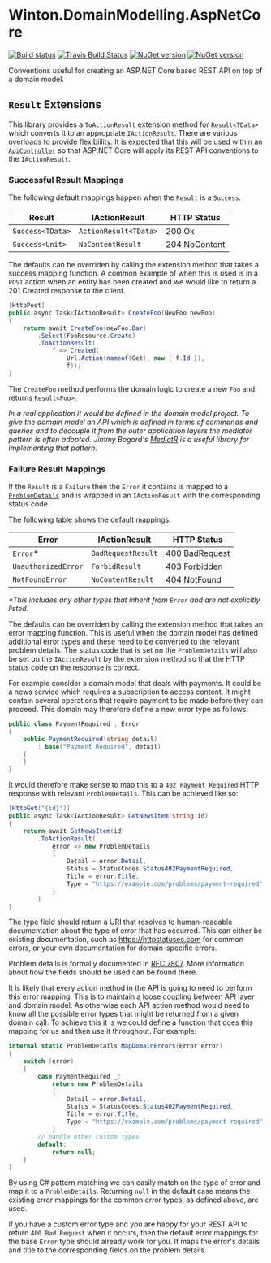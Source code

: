 # Winton.DomainModelling.AspNetCore

[![Build status](https://ci.appveyor.com/api/projects/status/k94y5or6toq2un7d?svg=true)](https://ci.appveyor.com/project/wintoncode/winton-domainmodelling-aspnetcore/branch/master)
[![Travis Build Status](https://travis-ci.org/wintoncode/Winton.DomainModelling.AspNetCore.svg?branch=master)](https://travis-ci.org/wintoncode/Winton.DomainModelling.AspNetCore)
[![NuGet version](https://img.shields.io/nuget/v/Winton.DomainModelling.AspNetCore.svg)](https://www.nuget.org/packages/Winton.DomainModelling.AspNetCore)
[![NuGet version](https://img.shields.io/nuget/vpre/Winton.DomainModelling.AspNetCore.svg)](https://www.nuget.org/packages/Winton.DomainModelling.AspNetCore)

Conventions useful for creating an ASP.NET Core based REST API on top of a domain model.

## `Result` Extensions

This library provides a `ToActionResult` extension method for `Result<TData>` which converts it to an appropriate `IActionResult`. 
There are various overloads to provide flexibiility. 
It is expected that this will be used within an [`ApiController`](https://docs.microsoft.com/en-us/aspnet/core/web-api/?view=aspnetcore-2.2#annotation-with-apicontroller-attribute) so that ASP.NET Core will apply its REST API conventions to the `IActionResult`.

### Successful Result Mappings

The following default mappings happen when the `Result` is a `Success`.

| Result           | IActionResult         | HTTP Status   |
| ---------------- | --------------------- | ------------- |
| `Success<TData>` | `ActionResult<TData>` | 200 Ok        |
| `Success<Unit>`  | `NoContentResult`     | 204 NoContent |

The defaults can be overriden by calling the extension method that takes a success mapping function. 
A common example of when this is used is in a `POST` action when an entity has been created and we would like to return a 201 Created response to the client.

```csharp
[HttpPost]
public async Task<IActionResult> CreateFoo(NewFoo newFoo)
{
    return await CreateFoo(newFoo.Bar)
        .Select(FooResource.Create)
        .ToActionResult(
            f => Created(
                Url.Action(nameof(Get), new { f.Id }),
                f));
}
```

The `CreateFoo` method performs the domain logic to create a new `Foo` and returns `Result<Foo>`.

*In a real application it would be defined in the domain model project. 
To give the domain model an API which is defined in terms of commands and queries and to decouple it from the outer application layers the mediator pattern is often adopted. 
Jimmy Bogard's [MediatR](https://github.com/jbogard/MediatR) is a useful library for implementing that pattern.*

### Failure Result Mappings

If the `Result` is a `Failure` then the `Error` it contains is mapped to a [`ProblemDetails`](https://docs.microsoft.com/en-us/dotnet/api/microsoft.aspnetcore.mvc.problemdetails) and is wrapped in an `IActionResult` with the corresponding status code.

The following table shows the default mappings.

| Error                | IActionResult         | HTTP Status    |
| -------------------- | --------------------- | -------------- |
| `Error`*             | `BadRequestResult`    | 400 BadRequest |
| `UnauthorizedError`  | `ForbidResult`        | 403 Forbidden  |
| `NotFoundError`      | `NoContentResult`     | 404 NotFound   |

_*This includes any other types that inherit from `Error` and are not explicitly listed._

The defaults can be overriden by calling the extension method that takes an error mapping function. 
This is useful when the domain model has defined additional error types and these need to be converted to the relevant problem details. 
The status code that is set on the `ProblemDetails` will also be set on the `IActionResult` by the extension method so that the HTTP status code on the response is correct.

For example consider a domain model that deals with payments. 
It could be a news service which requires a subscription to access content. 
It might contain several operations that require payment to be made before they can proceed. 
This domain may therefore define a new error type as follows:

```csharp
public class PaymentRequired : Error
{
    public PaymentRequired(string detail)
        : base("Payment Required", detail)
    {
    }
}
```

It would therefore make sense to map this to a `402 Payment Required` HTTP response with relevant `ProblemDetails`. 
This can be achieved like so:

```csharp
[HttpGet("{id}")]
public async Task<IActionResult> GetNewsItem(string id)
{
    return await GetNewsItem(id)
        .ToActionResult(
            error => new ProblemDetails
            {
                Detail = error.Detail,
                Status = StatusCodes.Status402PaymentRequired,
                Title = error.Title,
                Type = "https://example.com/problems/payment-required"
            }
        )
}
```

The type field should return a URI that resolves to human-readable documentation about the type of error that has occurred. 
This can either be existing documentation, such as https://httpstatuses.com for common errors, or your own documentation for domain-specific errors.

Problem details is formally documented in [RFC 7807](https://tools.ietf.org/html/rfc7807). 
More information about how the fields should be used can be found there.

It is likely that every action method in the API is going to need to perform this error mapping. 
This is to maintain a loose coupling between API layer and domain model. 
As otherwise each API action method would need to know all the possible error types that might be returned from a given domain call. 
To achieve this it is we could define a function that does this mapping for us and then use it throughout.
For example:

```csharp
internal static ProblemDetails MapDomainErrors(Error error)
{
    switch (error)
    {
        case PaymentRequired _:
            return new ProblemDetails
            {
                Detail = error.Detail,
                Status = StatusCodes.Status402PaymentRequired,
                Title = error.Title,
                Type = "https://example.com/problems/payment-required"
            }
        // handle other custom types
        default:
            return null;
    }
}
```

By using C# pattern matching we can easily match on the type of error and map it to a `ProblemDetails`. 
Returning `null` in the default case means the existing error mappings for the common error types, as defined above, are used.

If you have a custom error type and you are happy for your REST API to return `400 Bad Request` when it occurs, then the default error mappings for the base `Error` type should already work for you. 
It maps the error's details and title to the corresponding fields on the problem details.
